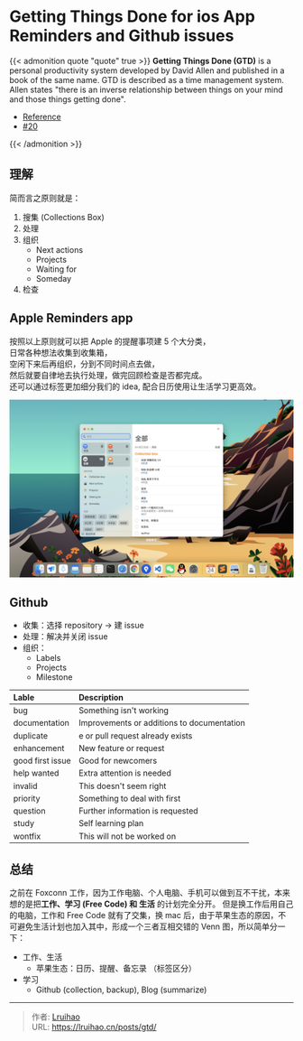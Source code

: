 # Getting Things Done for ios App Reminders and Github issues


{{< admonition quote "quote" true >}}
**Getting Things Done (GTD)** is a personal productivity system developed by David Allen and published in a book of the same name. GTD is described as a time management system. Allen states "there is an inverse relationship between things on your mind and those things getting done".

- [Reference](https://en.wikipedia.org/wiki/Getting_Things_Done)
- [#20](https://github.com/Lruihao/hugo-blog/issues/20)

{{< /admonition >}}

<!--more-->

## 理解

简而言之原则就是：

1. 搜集 (Collections Box)
2. 处理
3. 组织
   - Next actions
   - Projects
   - Waiting for
   - Someday
4. 检查

## Apple Reminders app

按照以上原则就可以把 Apple 的提醒事项建 5 个大分类，  
日常各种想法收集到收集箱，  
空闲下来后再组织，分到不同时间点去做，  
然后就要自律地去执行处理，做完回顾检查是否都完成。  
还可以通过标签更加细分我们的 idea, 配合日历使用让生活学习更高效。

![](images/reminders.png)

## Github

- 收集：选择 repository -> 建 issue
- 处理：解决并关闭 issue
- 组织：
  - Labels
  - Projects
  - Milestone

| Lable            | Description                                |
| :--------------- | :----------------------------------------- |
| bug              | Something isn't working                    |
| documentation    | Improvements or additions to documentation |
| duplicate        | e or pull request already exists           |
| enhancement      | New feature or request                     |
| good first issue | Good for newcomers                         |
| help wanted      | Extra attention is needed                  |
| invalid          | This doesn't seem right                    |
| priority         | Something to deal with first               |
| question         | Further information is requested           |
| study            | Self learning plan                         |
| wontfix          | This will not be worked on                 |

## 总结

之前在 Foxconn 工作，因为工作电脑、个人电脑、手机可以做到互不干扰，本来想的是把**工作、学习 (Free Code) 和 生活** 的计划完全分开。
但是换工作后用自己的电脑，工作和 Free Code 就有了交集，换 mac 后，由于苹果生态的原因，不可避免生活计划也加入其中，形成一个三者互相交错的 Venn 图，所以简单分一下：

- 工作、生活
  - 苹果生态：日历、提醒、备忘录 （标签区分）
- 学习
  - Github (collection, backup), Blog (summarize)


---

> 作者: [Lruihao](https://github.com/Lruihao)  
> URL: https://lruihao.cn/posts/gtd/  

